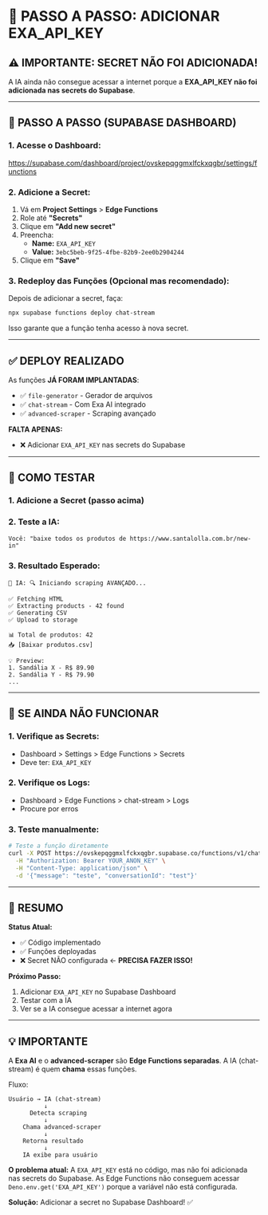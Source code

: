 # 🔑 PASSO A PASSO: ADICIONAR EXA_API_KEY

## ⚠️ IMPORTANTE: SECRET NÃO FOI ADICIONADA!

A IA ainda não consegue acessar a internet porque a **EXA_API_KEY não foi adicionada nas secrets do Supabase**.

---

## 📝 PASSO A PASSO (SUPABASE DASHBOARD)

### **1. Acesse o Dashboard:**
https://supabase.com/dashboard/project/ovskepqggmxlfckxqgbr/settings/functions

### **2. Adicione a Secret:**

1. Vá em **Project Settings** > **Edge Functions**
2. Role até **"Secrets"**
3. Clique em **"Add new secret"**
4. Preencha:
   - **Name:** `EXA_API_KEY`
   - **Value:** `3ebc5beb-9f25-4fbe-82b9-2ee0b2904244`
5. Clique em **"Save"**

### **3. Redeploy das Funções (Opcional mas recomendado):**

Depois de adicionar a secret, faça:
```bash
npx supabase functions deploy chat-stream
```

Isso garante que a função tenha acesso à nova secret.

---

## ✅ DEPLOY REALIZADO

As funções **JÁ FORAM IMPLANTADAS**:
- ✅ `file-generator` - Gerador de arquivos
- ✅ `chat-stream` - Com Exa AI integrado
- ✅ `advanced-scraper` - Scraping avançado

**FALTA APENAS:**
- ❌ Adicionar `EXA_API_KEY` nas secrets do Supabase

---

## 🧪 COMO TESTAR

### **1. Adicione a Secret (passo acima)**

### **2. Teste a IA:**

```
Você: "baixe todos os produtos de https://www.santalolla.com.br/new-in"
```

### **3. Resultado Esperado:**

```
🤖 IA: 🔍 Iniciando scraping AVANÇADO...

✅ Fetching HTML
✅ Extracting products - 42 found
✅ Generating CSV
✅ Upload to storage

📊 Total de produtos: 42
📥 [Baixar produtos.csv]

💡 Preview:
1. Sandália X - R$ 89.90
2. Sandália Y - R$ 79.90
...
```

---

## 🐛 SE AINDA NÃO FUNCIONAR

### **1. Verifique as Secrets:**
- Dashboard > Settings > Edge Functions > Secrets
- Deve ter: `EXA_API_KEY`

### **2. Verifique os Logs:**
- Dashboard > Edge Functions > chat-stream > Logs
- Procure por erros

### **3. Teste manualmente:**
```bash
# Teste a função diretamente
curl -X POST https://ovskepqggmxlfckxqgbr.supabase.co/functions/v1/chat-stream \
  -H "Authorization: Bearer YOUR_ANON_KEY" \
  -H "Content-Type: application/json" \
  -d '{"message": "teste", "conversationId": "test"}'
```

---

## 🎯 RESUMO

**Status Atual:**
- ✅ Código implementado
- ✅ Funções deployadas
- ❌ Secret NÃO configurada ← **PRECISA FAZER ISSO!**

**Próximo Passo:**
1. Adicionar `EXA_API_KEY` no Supabase Dashboard
2. Testar com a IA
3. Ver se a IA consegue acessar a internet agora

---

## 💡 IMPORTANTE

A **Exa AI** e o **advanced-scraper** são **Edge Functions separadas**. A IA (chat-stream) é quem **chama** essas funções.

Fluxo:
```
Usuário → IA (chat-stream)
          ↓
      Detecta scraping
          ↓
    Chama advanced-scraper
          ↓
    Retorna resultado
          ↓
    IA exibe para usuário
```

**O problema atual:** A `EXA_API_KEY` está no código, mas não foi adicionada nas secrets do Supabase. As Edge Functions não conseguem acessar `Deno.env.get('EXA_API_KEY')` porque a variável não está configurada.

**Solução:** Adicionar a secret no Supabase Dashboard! ✅
